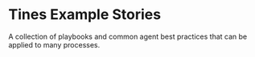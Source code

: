 # Tines Example Stories

A collection of playbooks and common agent best practices that can be applied to many processes.
